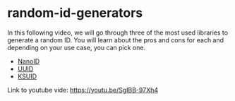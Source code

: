# random-id-generators

In this following video, we will go through three of the most used libraries to generate a random ID. You will learn about the pros and cons for each and depending on your use case, you can pick one.

- [NanoID](https://www.npmjs.com/package/nanoid)
- [UUID](https://www.npmjs.com/package/uuid)
- [KSUID](https://www.npmjs.com/package/ksuid)

Link to youtube vide: https://youtu.be/SgIBB-97Xh4
